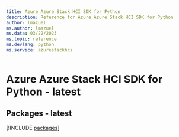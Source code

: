 ```yaml
---
title: Azure Azure Stack HCI SDK for Python
description: Reference for Azure Azure Stack HCI SDK for Python
author: lmazuel
ms.author: lmazuel
ms.data: 03/22/2023
ms.topic: reference
ms.devlang: python
ms.service: azurestackhci
---
```

# Azure Azure Stack HCI SDK for Python - latest
## Packages - latest
[!INCLUDE [packages](azure-stack-hci-index.md)]